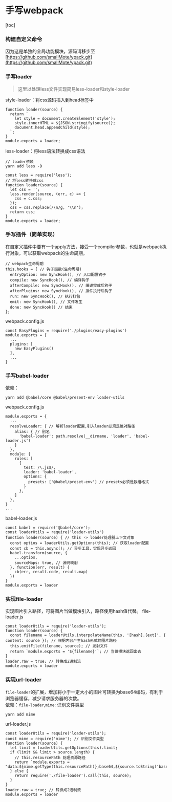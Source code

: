 # 手写webpack
[toc]
### 构建自定义命令
  因为这是单独的全局功能模块，源码请移步至  
  [https://github.com/smallMote/ypack.git](https://github.com/smallMote/ypack.git)
### 手写loader
  > 这里以处理less文件实现简易less-loader和style-loader

  style-loader：将css源码插入到head标签中
  ```
  function loader(source) {
    return `
      let style = document.createElement('style');
      style.innerHTML = ${JSON.stringify(source)};
      document.head.appendChild(style);
    `;
  }
  module.exports = loader;
  ```
  less-loader：将less语法转换成css语法
  ```
  // loader依赖
  yarn add less -D
  ```
  ```
  const less = require('less');
  // 将less转换成css
  function loader(source) {
    let css = '';
    less.render(source, (err, c) => {
      css = c.css;
    });
    css = css.replace(/\n/g, '\\n');
    return css;
  }
  module.exports = loader;
  ```

### 手写插件（简单实现）
  在自定义插件中要有一个apply方法，接受一个compiler参数，也就是webpack执行对象，可以获取webpack的生命周期。
  ```
  // webpack生命周期
  this.hooks = { // 钩子函数(生命周期)
    entryOption: new SyncHook(), // 入口配置钩子
    compile: new SyncHook(), // 编译钩子
    afterCompile: new SyncHook(), // 编译完成后钩子
    afterPlugins: new SyncHook(), // 插件执行后钩子
    run: new SyncHook(), // 执行打包
    emit: new SyncHook(), // 文件发生
    done: new SyncHook() // 结束
  };
  ```
  webpack.config.js
  ```
  const EasyPlugins = require('./plugins/easy-plugins')
  module.exports = {
    ...
    plugins: [
      new EasyPlugins()
    ],
    ...
  }
  ```

### 手写babel-loader
  依赖：
  ```
  yarn add @babel/core @babel/present-env loader-utils
  ```
  webpack.config.js
  ```
  module.exports = {
    ...
    resolveLoader: { // 解析loader配置,引入loader必须是绝对路径
      alias: { // 别名
        'babel-loader': path.resolve(__dirname, 'loader', 'babel-loader.js')
      }
    },
    module: {
      rules: [
        {
          test: /\.js$/,
          loader: 'babel-loader',
          options: {
            presets: ['@babel/preset-env'] // presets必须是数组格式
          }
        },
      ]
    },
  }
  ...
  ```
  babel-loader.js
  ```
  const babel = require('@babel/core');
  const loaderUtils = require('loader-utils')
  function loader(source) { // this -> loader处理器上下文对象
    const optios = loaderUtils.getOptions(this); // 获取loader配置
    const cb = this.async(); // 异步工具，实现异步返回
    babel.transform(source, {
      ...optios,
      sourceMaps: true, // 源码映射
    }, function(err, result) {
      cb(err, result.code, result.map)
    })
  }
  module.exports = loader
  ```
### 实现file-loader
  实现图片引入路径，可将图片当做模块引入，路径使用hash值代替。
  file-loader.js
  ```
  const loaderUtils = require('loader-utils');
  function loader(source) {
    const filename = loaderUtils.interpolateName(this, '[hash].[ext]', { content: source }); // 根据内容产生hash形式的图片路径
    this.emitFile(filename, source); // 发射文件
    return `module.exports = '${filename}'`; // 当做模块返回出去
  }
  loader.raw = true; // 转换成2进制流
  module.exports = loader
  ```
### 实现url-loader
  ```file-loader```的扩展，增加将小于一定大小的图片可转换为base64编码，有利于浏览器缓存，减少请求服务器的次数。  
  依赖：```file-loader```,```mime```: 识别文件类型
  ```
  yarn add mime
  ```
  url-loader.js
  ```
  const loaderUtils = require('loader-utils');
  const mime = require('mime'); // 识别文件类型
  function loader(source) {
    let limit = loaderUtils.getOptions(this).limit;
    if (limit && limit > source.length) {
      // this.resourcePath 处理资源路径
      return `module.exports = "data:${mime.getType(this.resourcePath)};base64,${source.toString('base64')}"`;
    } else {
      return require('./file-loader').call(this, source);
    }
  }
  loader.raw = true; // 转换成2进制流
  module.exports = loader
  ```